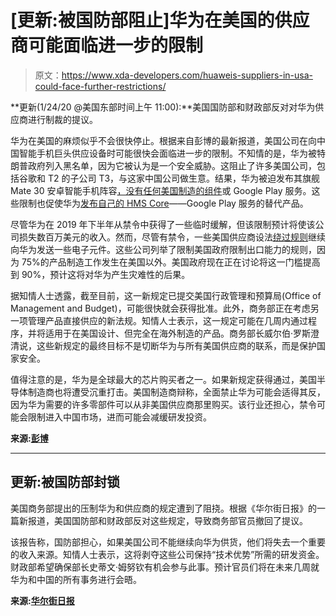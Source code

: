 # [更新:被国防部阻止]华为在美国的供应商可能面临进一步的限制

> 原文：<https://www.xda-developers.com/huaweis-suppliers-in-usa-could-face-further-restrictions/>

**更新(1/24/20 @美国东部时间上午 11:00):**美国国防部和财政部反对对华为供应商进行制裁的提议。

华为在美国的麻烦似乎不会很快停止。根据来自彭博的最新报道，美国公司在向中国智能手机巨头供应设备时可能很快会面临进一步的限制。不知情的是，华为被特朗普政府列入黑名单，因为它被认为是一个安全威胁。这阻止了许多美国公司，包括谷歌和 T2 的子公司 T3，与这家中国公司做生意。结果，华为被迫发布其旗舰 Mate 30 安卓智能手机阵容[，没有任何美国制造的组件](https://www.xda-developers.com/huawei-mate-30-y9-prime-2019-no-usa-component-trade-ban/)或 Google Play 服务。这些限制也促使华为[发布自己的 HMS Core](https://www.xda-developers.com/huawei-hms-core-android-alternative-google-play-services-gms/)——Google Play 服务的替代产品。

尽管华为在 2019 年下半年从禁令中获得了一些临时缓解，但该限制预计将使该公司损失数百万美元的收入。然而，尽管有禁令，一些美国供应商设法[绕过规则](https://www.bloomberg.com/news/articles/2019-06-26/u-s-companies-are-finding-a-legal-way-around-huawei-blacklist)继续向华为发送一些电子元件。这些公司列举了限制美国政府限制出口能力的规则，因为 75%的产品制造工作发生在美国以外。美国政府现在正在讨论将这一门槛提高到 90%，预计这将对华为产生灾难性的后果。

据知情人士透露，截至目前，这一新规定已提交美国行政管理和预算局(Office of Management and Budget)，可能很快就会获得批准。此外，商务部正在考虑另一项管理产品直接供应的新法规。知情人士表示，这一规定可能在几周内通过程序，并将适用于在美国设计、但完全在海外制造的产品。商务部长威尔伯·罗斯澄清说，这些新规定的最终目标不是切断华为与所有美国供应商的联系，而是保护国家安全。

值得注意的是，华为是全球最大的芯片购买者之一。如果新规定获得通过，美国半导体制造商也将遭受沉重打击。美国制造商辩称，全面禁止华为可能会适得其反，因为华为需要的许多零部件可以从非美国供应商那里购买。该行业还担心，禁令可能会限制进入中国市场，进而可能会减缓研发投资。

**来源:[彭博](https://www.bloomberg.com/news/articles/2020-01-23/new-limits-on-huawei-suppliers-coming-soon-commerce-s-ross-says)**

* * *

## 更新:被国防部封锁

美国商务部提出的压制华为和供应商的规定遭到了阻挠。根据《华尔街日报》的一篇新报道，美国国防部和财政部反对这些规定，导致商务部官员撤回了提议。

该报告称，国防部担心，如果美国公司不能继续向华为供货，他们将失去一个重要的收入来源。知情人士表示，这将剥夺这些公司保持“技术优势”所需的研发资金。财政部希望确保部长史蒂文·姆努钦有机会参与此事。预计官员们将在未来几周就华为和中国的所有事务进行会晤。

**来源:[华尔街日报](https://www.wsj.com/articles/pentagon-blocks-clampdown-on-huawei-sales-11579870801?redirect=amp)**